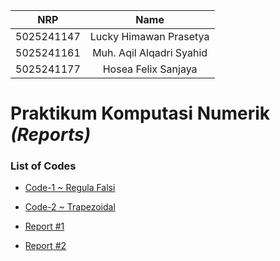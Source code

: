 |    NRP     |      Name      |
| :--------: | :------------: |
| 5025241147 | Lucky Himawan Prasetya |
| 5025241161 | Muh. Aqil Alqadri Syahid |
| 5025241177 | Hosea Felix Sanjaya |

# Praktikum Komputasi Numerik _(Reports)_

</div>

### List of Codes

- [Code-1 ~ Regula Falsi](/praktikum1.py/)

- [Code-2 ~ Trapezoidal](/praktikum2.py/)

- [Report #1](/https://github.com/arkananta47/Praktikum-Komnum/blob/921ca9936a6066d88d88c42bdd8d0a365cec4fe9/LAPORAN%20PRAKTIKUM%201%20KOMNUM.pdf/)

- [Report #2](/https://github.com/arkananta47/Praktikum-Komnum/blob/921ca9936a6066d88d88c42bdd8d0a365cec4fe9/LAPORAN%20PRAKTIKUM%201%20KOMNUM.pdf/)
